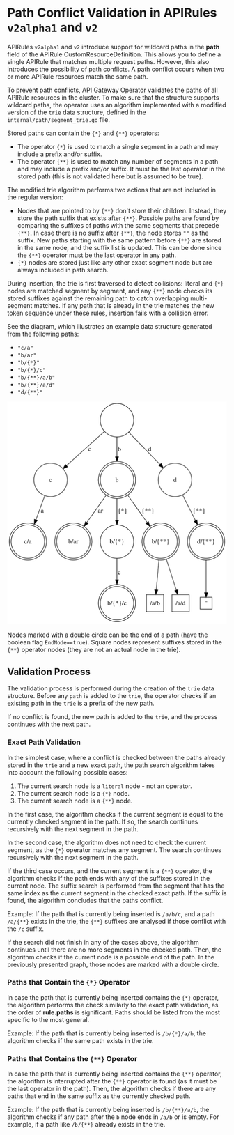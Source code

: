 # Path Conflict Validation in APIRules `v2alpha1` and `v2`

APIRules `v2alpha1` and `v2` introduce support for wildcard paths in the **path** field of the APIRule CustomResourceDefinition. 
This allows you to define a single APIRule that matches multiple request paths.
However, this also introduces the possibility of path conflicts. 
A path conflict occurs when two or more APIRule resources match the same path.

To prevent path conflicts, API Gateway Operator validates the paths of all APIRule resources in the cluster.
To make sure that the structure supports wildcard paths, the operator uses an algorithm implemented with a modified version of the `trie` data structure,
defined in the `internal/path/segment_trie.go` file.

Stored paths can contain the `{*}` and `{**}` operators:
  - The operator `{*}` is used to match a single segment in a path and may include a prefix and/or suffix.
  - The operator `{**}` is used to match any number of segments in a path and may include a prefix and/or suffix.
    It must be the last operator in the stored path (this is not validated here but is assumed to be true).

The modified trie algorithm performs two actions that are not included in the regular version:
  - Nodes that are pointed to by `{**}` don't store their children.
    Instead, they store the path suffix that exists after `{**}`.
    Possible paths are found by comparing the suffixes of paths with the same segments that precede `{**}`.
    In case there is no suffix after `{**}`, the node stores `""` as the suffix.
    New paths starting with the same pattern before `{**}` are stored in the same node, and the suffix list is updated.
    This can be done since the `{**}` operator must be the last operator in any path.
  - `{*}` nodes are stored just like any other exact segment node but are always included in path search.


During insertion, the trie is first traversed to detect collisions: literal and `{*}` nodes are
matched segment by segment, and any `{**}` node checks its stored suffixes against the remaining
path to catch overlapping multi-segment matches. If any path that is already in the trie matches the new
token sequence under these rules, insertion fails with a collision error.

See the diagram, which illustrates an example data structure generated from the following paths:
- `"c/a"`
- `"b/ar"`
- `"b/{*}"`
- `"b/{*}/c"`
- `"b/{**}/a/b"`
- `"b/{**}/a/d"`
- `"d/{**}"`


[![Path trie](../assets/segment-trie.svg)](../assets/segment-trie.svg)

Nodes marked with a double circle can be the end of a path (have the boolean flag `EndNode==true`).
Square nodes represent suffixes stored in the `{**}` operator nodes
(they are not an actual node in the trie).

## Validation Process

The validation process is performed during the creation of the `trie` data structure.
Before any `path` is added to the `trie`, the operator checks if an existing path in the `trie` is a prefix of the new path.

If no conflict is found, the new path is added to the `trie`, and the process continues with the next path.

### Exact Path Validation

In the simplest case, where a conflict is checked between the paths already stored in the `trie` and a new exact path, 
the path search algorithm takes into account the following possible cases:
1. The current search node is a `literal` node - not an operator.
2. The current search node is a `{*}` node.
3. The current search node is a `{**}` node.

In the first case, the algorithm checks if the current segment is equal to the currently checked segment in the path.
If so, the search continues recursively with the next segment in the path.

In the second case, the algorithm does not need to check the current segment, as the `{*}` operator matches any segment.
The search continues recursively with the next segment in the path.

If the third case occurs, and the current segment is a `{**}` operator, the algorithm checks if the path ends with any of the suffixes stored in the current node.
The suffix search is performed from the segment that has the same index as the current segment in the checked exact path.
If the suffix is found, the algorithm concludes that the paths conflict.

Example: If the path that is currently being inserted is `/a/b/c`, and a path `/a/{**}` exists in the trie, the `{**}` suffixes are analysed if those conflict with the `/c` suffix.

If the search did not finish in any of the cases above, the algorithm continues until there are no more segments in the checked path.
Then, the algorithm checks if the current node is a possible end of the path. In the previously presented graph, those nodes are marked with a double circle.

### Paths that Contain the `{*}` Operator

In case the path that is currently being inserted contains the `{*}` operator,
the algorithm performs the check similarly to the exact path validation, as the order of **rule.paths** is significant. Paths should be listed from the most specific to the most general.

Example: If the path that is currently being inserted is `/b/{*}/a/b`, the algorithm checks if the same path exists in the trie.

### Paths that Contains the `{**}` Operator

In case the path that is currently being inserted contains the `{**}` operator,
the algorithm is interrupted after the `{**}` operator is found (as it must be the last operator in the path).
Then, the algorithm checks if there are any paths that end in the same suffix as the currently checked path.

Example: If the path that is currently being inserted is `/b/{**}/a/b`, the algorithm checks if any path after the `b` node ends in `/a/b` or is empty. For example, if a path like `/b/{**}` already exists in the trie.

<!---
DOT source for the trie diagram:

digraph Trie {
    node [shape=circle, width=1];

    "" -> "c" [label="c"];
    "" -> "b" [label=" b"];
    "" -> "d" [label="d"];

    "c" -> "c/a" [label="a"];
    
    "c/a" [shape=doublecircle];

    "b" -> "b/ar" [label="ar"];
    "b" -> "b/{*}" [label=" {*}"];
    "b/{*}" -> "b/{*}/c" [label=" c"];
    "b" -> "b/{**}" [label="{**}"];
    
    "b/{**}" -> "/a/b"
    "b/{**}" -> "/a/d"
    
    "/a/b" [shape=square,width=0.2]
    "/a/d" [shape=square,width=0.2]

    "b" [shape=doublecircle];
    "b/{*}/c" [shape=doublecircle];
    "b/ar" [shape=doublecircle];
    "b/{**}" [shape=doublecircle];
    
    "d" -> "d/{**}" [label="{**}"];
    
    "d/{**}" [shape=doublecircle];
    "d/{**}" -> "end"
    
    "end" [label="''", shape=square,width=0.2]
}
-->
